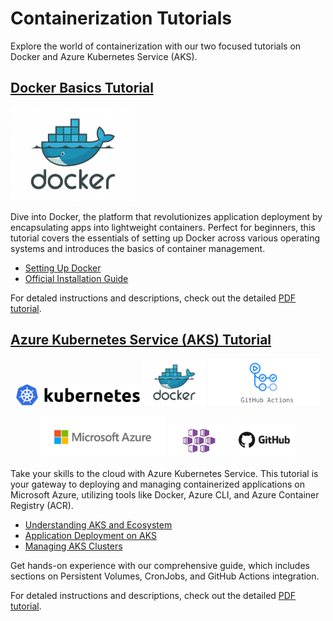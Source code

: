 # Containerization Tutorials

Explore the world of containerization with our two focused tutorials on Docker and Azure Kubernetes Service (AKS).

## [Docker Basics Tutorial](./Docker)

<p align="left">
  <img src="./Docker/figures/docker-logo.jpg" width="200" /> 
</p>

Dive into Docker, the platform that revolutionizes application deployment by encapsulating apps into lightweight containers. Perfect for beginners, this tutorial covers the essentials of setting up Docker across various operating systems and introduces the basics of container management.

- [Setting Up Docker](./Docker#setting-up-docker)
- [Official Installation Guide](https://docs.docker.com/get-docker/)

For detaled instructions and descriptions, check out the detailed [PDF tutorial](./Docker/Docker-tutorial.pdf).

## [Azure Kubernetes Service (AKS) Tutorial](./Kubernetes)

<p align="center">
  <img src="./Kubernetes/figures/kubernetes-logo.png" width="200" />
  <img src="./Kubernetes/figures/docker-logo.jpg" width="100" /> 
  <img src="./Kubernetes/figures/github_actions-logo.png" width="180" />
</p>

<p align="center">
  <img src="./Kubernetes/figures/azure-logo.png" width="200" />
  <img src="./Kubernetes/figures/aks-logo.jpg" width="100" />
  <img src="./Kubernetes/figures/github-logo.jpg" width="100" />
</p>

Take your skills to the cloud with Azure Kubernetes Service. This tutorial is your gateway to deploying and managing containerized applications on Microsoft Azure, utilizing tools like Docker, Azure CLI, and Azure Container Registry (ACR).

- [Understanding AKS and Ecosystem](./Kubernetes#understanding-aks-and-ecosystem)
- [Application Deployment on AKS](./Kubernetes#application-deployment-on-aks)
- [Managing AKS Clusters](./Kubernetes#managing-aks-clusters)

Get hands-on experience with our comprehensive guide, which includes sections on Persistent Volumes, CronJobs, and GitHub Actions integration.

For detaled instructions and descriptions, check out the detailed [PDF tutorial](./Kubernetes/kubernetes.pdf).


